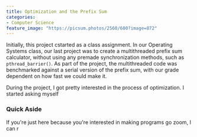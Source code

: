 ```yaml
---
title: Optimization and the Prefix Sum
categories:
- Computer Science
feature_image: "https://picsum.photos/2560/600?image=872"
---
```


Initially, this project cstarted as a class assignment. In our Operating Systems class, our last project was to create a multithreaded prefix sum calculator, without using any premade synchronization methods, such as `pthread_barrier()`. As part of the project, the multithreaded code was benchmarked against a serial version of the prefix sum, with our grade dependent on how fast we could make it. 

During the project, I got pretty interested in the process of optimization. I started asking myself 


### Quick Aside
If you're just here because you're interested in making programs go zoom, I can r
